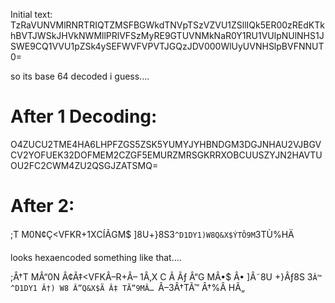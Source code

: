 Initial text:
TzRaVUNVMlRNRTRIQTZMSFBGWkdTNVpTSzVZVU1ZSllIQk5ER00zREdKTkhBVTJWSkJHVkNWMllPRlVFSzMyRE9GTUVNMkNaR0Y1RU1VUlpNUlNHS1JSWE9CQ1VVU1pZSk4ySEFWVFVPVTJGQzJDV000WlUyUVNHSlpBVFNNUT0=

so its base 64 decoded i guess....

# After 1 Decoding:
O4ZUCU2TME4HA6LHPFZGS5ZSK5YUMYJYHBNDGM3DGJNHAU2VJBGVCV2YOFUEK32DOFMEM2CZGF5EMURZMRSGKRRXOBCUUSZYJN2HAVTUOU2FC2CWM4ZU2QSGJZATSMQ=

# After 2:
;T	M0N¢Ç<VFKR+1XCÍÃGM$	]8U+}8S3`^D1DY1)W8Q&X$ÝTÔ9M`3TÙ%HÄ

looks hexaencoded something like that....

;Â†T	MÂ“0N  Â¢Ã‡<VFKÂ–R+Â– 1Â‚X  C Ã Ãƒ Â“G MÂ•$ Â•	]Â˜8U +}Âƒ8S 3`Â™ ^D1DY1 Â†) W8 Â”Q&X$Ã Â‡ TÃ”9MÂ… `Â–3Â†TÃ™ Â†%Â  HÃ„
